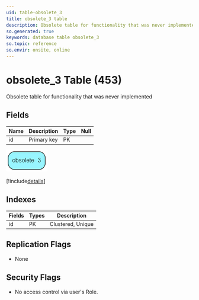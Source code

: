 ```yaml
---
uid: table-obsolete_3
title: obsolete_3 table
description: Obsolete table for functionality that was never implemented
so.generated: true
keywords: database table obsolete_3
so.topic: reference
so.envir: onsite, online
---
```


# obsolete\_3 Table (453)

Obsolete table for functionality that was never implemented

## Fields

| Name | Description | Type | Null |
|------|-------------|------|:----:|
|id|Primary key|PK| |


![obsolete_3 table relationship diagram](./media/obsolete_3.png)

[!include[details](./includes/obsolete-3.md)]

## Indexes

| Fields | Types | Description |
|--------|-------|-------------|
|id |PK |Clustered, Unique |

## Replication Flags

* None

## Security Flags

* No access control via user's Role.

